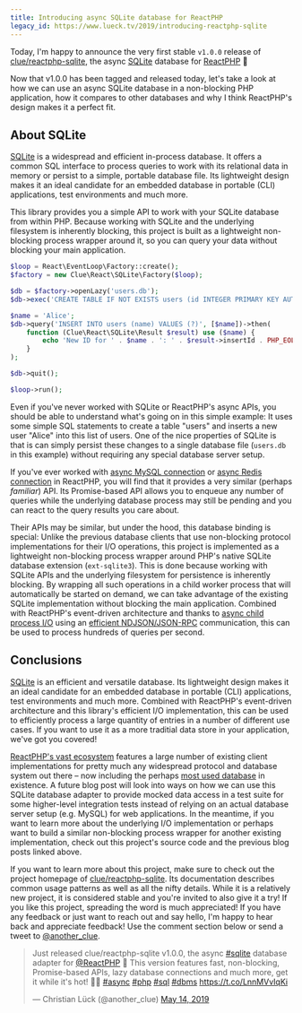 ```yaml
---
title: Introducing async SQLite database for ReactPHP
legacy_id: https://www.lueck.tv/2019/introducing-reactphp-sqlite
---
```


Today, I'm happy to announce the very first stable `v1.0.0` release of [clue/reactphp-sqlite](https://github.com/clue/reactphp-sqlite), the async [SQLite](https://www.sqlite.org/) database for [ReactPHP](https://reactphp.org/) 🎉

Now that v1.0.0 has been tagged and released today, let's take a look at how we can use an async SQLite database in a non-blocking PHP application, how it compares to other databases and why I think ReactPHP's design makes it a perfect fit.

## About SQLite

[SQLite](https://www.sqlite.org/) is a widespread and efficient in-process database. It offers a common SQL interface to process queries to work with its relational data in memory or persist to a simple, portable database file. Its lightweight design makes it an ideal candidate for an embedded database in portable (CLI) applications, test environments and much more.

This library provides you a simple API to work with your SQLite database from within PHP. Because working with SQLite and the underlying filesystem is inherently blocking, this project is built as a lightweight non-blocking process wrapper around it, so you can query your data without blocking your main application.

```php
$loop = React\EventLoop\Factory::create();
$factory = new Clue\React\SQLite\Factory($loop);

$db = $factory->openLazy('users.db');
$db->exec('CREATE TABLE IF NOT EXISTS users (id INTEGER PRIMARY KEY AUTOINCREMENT, name STRING)');

$name = 'Alice';
$db->query('INSERT INTO users (name) VALUES (?)', [$name])->then(
    function (Clue\React\SQLite\Result $result) use ($name) {
        echo 'New ID for ' . $name . ': ' . $result->insertId . PHP_EOL;
    }
);

$db->quit();

$loop->run();
```

Even if you've never worked with SQLite or ReactPHP's async APIs, you should be able to understand what's going on in this simple example: It uses some simple SQL statements to create a table "users" and inserts a new user "Alice" into this list of users. One of the nice properties of SQLite is that is can simply persist these changes to a single database file (`users.db` in this example) without requiring any special database server setup.

If you've ever worked with [async MySQL connection](https://clue.engineering/2018/introducing-reactphp-mysql-lazy-connections) or [async Redis connection](https://clue.engineering/2019/introducing-reactphp-redis) in ReactPHP, you will find that it provides a very similar (perhaps *familiar*) API. Its Promise-based API allows you to enqueue any number of queries while the underlying database process may still be pending and you can react to the query results you care about.

Their APIs may be similar, but under the hood, this database binding is special: Unlike the previous database clients that use non-blocking protocol implementations for their I/O operations, this project is implemented as a lightweight non-blocking process wrapper around PHP's native SQLite database extension (`ext-sqlite3`). This is done because working with SQLite APIs and the underlying filesystem for persistence is inherently blocking. By wrapping all such operations in a child worker process that will automatically be started on demand, we can take advantage of the existing SQLite implementation without blocking the main application. Combined with ReactPHP's event-driven architecture and thanks to [async child process I/O](https://clue.engineering/2019/introducing-reactphp-child-process) using an [efficient NDJSON/JSON-RPC](https://clue.engineering/2018/introducing-reactphp-ndjson) communication, this can be used to process hundreds of queries per second.

## Conclusions

[SQLite](https://www.sqlite.org/) is an efficient and versatile database. Its lightweight design makes it an ideal candidate for an embedded database in portable (CLI) applications, test environments and much more. Combined with ReactPHP's event-driven architecture and this library's efficient I/O implementation, this can be used to efficiently process a large quantity of entries in a number of different use cases. If you want to use it as a more traditial data store in your application, we've got you covered!

[ReactPHP's vast ecosystem](https://github.com/reactphp/react/wiki/Users) features a large number of existing client implementations for pretty much any widespread protocol and database system out there – now including the perhaps [most used database](https://www.sqlite.org/mostdeployed.html) in existence. A future blog post will look into ways on how we can use this SQLite database adapter to provide mocked data access in a test suite for some higher-level integration tests instead of relying on an actual database server setup (e.g. MySQL) for web applications. In the meantime, if you want to learn more about the underlying I/O implementation or perhaps want to build a similar non-blocking process wrapper for another existing implementation, check out this project's source code and the previous blog posts linked above.

If you want to learn more about this project, make sure to check out the project homepage of [clue/reactphp-sqlite](https://github.com/clue/reactphp-sqlite). Its documentation describes common usage patterns as well as all the nifty details. While it is a relatively new project, it is considered stable and you're invited to also give it a try! If you like this project, spreading the word is much appreciated! If you have any feedback or just want to reach out and say hello, I'm happy to hear back and appreciate feedback! Use the comment section below or send a tweet to [@another_clue](https://twitter.com/another_clue).

<blockquote class="twitter-tweet"><p lang="en" dir="ltr">Just released clue/reactphp-sqlite v1.0.0, the async <a href="https://twitter.com/hashtag/sqlite?src=hash&amp;ref_src=twsrc%5Etfw">#sqlite</a> database adapter for <a href="https://twitter.com/reactphp?ref_src=twsrc%5Etfw">@ReactPHP</a> 🎉 This version features fast, non-blocking, Promise-based APIs, lazy database connections and much more, get it while it&#39;s hot! 🐘🔥 <a href="https://twitter.com/hashtag/async?src=hash&amp;ref_src=twsrc%5Etfw">#async</a> <a href="https://twitter.com/hashtag/php?src=hash&amp;ref_src=twsrc%5Etfw">#php</a> <a href="https://twitter.com/hashtag/sql?src=hash&amp;ref_src=twsrc%5Etfw">#sql</a> <a href="https://twitter.com/hashtag/dbms?src=hash&amp;ref_src=twsrc%5Etfw">#dbms</a> <a href="https://t.co/LnnMVvIqKi">https://t.co/LnnMVvIqKi</a></p>&mdash; Christian Lück (@another_clue) <a href="https://twitter.com/another_clue/status/1128317187226329088?ref_src=twsrc%5Etfw">May 14, 2019</a></blockquote>
